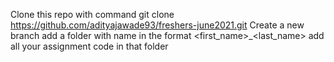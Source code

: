 Clone this repo with command git clone https://github.com/adityajawade93/freshers-june2021.git
Create a new branch 
add a folder with name in the format <first_name>_<last_name>
add all your assignment code in that folder
